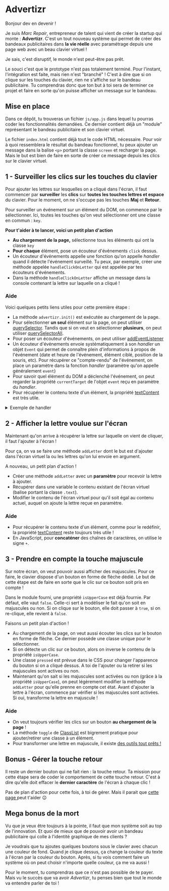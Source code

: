 # Advertizr

Bonjour dev en devenir !

Je suis *Marc Repair*, entrepreneur de talent qui vient de créer la startup qui monte : **Advertizr**. C'est un tout nouveau système qui permet de créer des bandeaux publicitaires dans **la vie réelle** avec paramétrage depuis une page web avec un beau clavier virtuel !

Je sais, c'est disruptif, le monde n'est peut-être pas prêt.

Le souci c'est que le prototype n'est pas totalement terminé. Pour l'instant, l'intégration est faite, mais rien n'est "branché" ! C'est à dire que si on clique sur les touches du clavier, rien ne s'affiche sur le bandeau publicitaire.
Tu comprendras donc que ton but à toi sera de terminer ce projet et faire en sorte qu'on puisse afficher un message sur le bandeau.

## Mise en place

Dans ce dépôt, tu trouveras un fichier `js/app.js` dans lequel tu pourras coder les fonctionnalités demandées. Ce dernier contient déjà un "module" représentant le bandeau publicitaire et son clavier virtuel.

Le fichier `index.html` contient déjà tout le code HTML nécessaire. Pour voir à quoi ressemblera le résultat du bandeau fonctionnel, tu peux ajouter un message dans la balise `<p>` portant la classe `screen` et recharger la page. Mais le but est bien de faire en sorte de créer ce message depuis les clics sur le clavier virtuel.

## 1 - Surveiller les clics sur les touches du clavier

Pour ajouter les lettres sur lesquelles on a cliqué dans l'écran, il faut commencer par **surveiller** les **clics** sur **toutes les touches lettres et espace** du clavier. Pour le moment, on ne s'occupe pas les touches **Maj** et **Retour**.

Pour surveiller un événement sur un élément du DOM, on commence par le sélectionner. Ici, toutes les touches qu'on veut sélectionner ont une classe en commun : `key`.

**Pour t'aider à te lancer, voici un petit plan d'action**

- **Au chargement de la page,** sélectionne tous les éléments qui ont la classe `key`
- **Pour chaque** élément, pose un écouteur d'événements `click` dessus.
- Un écouteur d'événements appelle une fonction qu'on appelle *handler* quand il détecte l'événement surveillé. Tu peux, par exemple, créer une méthode appelée `handleClickOnLetter` qui est appelée par tes écouteurs d'événements.
- Dans  la méthode `handleClickOnLetter` affiche un message dans la console contenant la lettre sur laquelle on a cliqué !

### Aide

Voici quelques petits liens utiles pour cette première étape :

- La méthode `advertizr.init()` est exécutée au chargement de la page.
- Pour sélectionner **un seul** élément sur la page, on peut utiliser [querySelector](https://developer.mozilla.org/fr/docs/Web/API/Document/querySelector). Tandis que si on veut en sélectionner **plusieurs**, on peut utiliser [querySelectorAll](https://developer.mozilla.org/fr/docs/Web/API/Document/querySelectorAll).
- Pour poser un écouteur d'événements, on peut utiliser [addEventListener](https://developer.mozilla.org/fr/docs/Web/API/EventTarget/addEventListener)
- Un écouteur d'événements envoie systématiquement à son *handler* un objet `Event` qui permet de connaître plein d'informations à propos de l'événement (date et heure de l'événement, élément ciblé, position de la souris, etc). Pour récupérer ce "compte-rendu" de l'événement, on place un paramètre dans la fonction *handler* (paramètre qu'on appelle généralement `event`)
- Pour savoir quel élément du DOM a déclenché l'événement, on peut regarder la propriété `currentTarget` de l'objet `event` reçu en paramètre du *handler*.
- Pour récupérer le contenu texte d'un élément, la propriété [textContent](https://developer.mozilla.org/fr/docs/Web/API/Node/textContent) est très utile.

<details>
    <summary>Exemple de handler</summary>

```js
function handleClick(event) {

    // On affiche dans la console la cible du clic
    console.log(event.currentTarget);

}
```

</details>

## 2 - Afficher la lettre  voulue sur l'écran

Maintenant qu'on arrive à récupérer la lettre sur laquelle on vient de cliquer, il faut l'ajouter à l'écran !

Pour ça, on va se faire une méthode `addLetter` dont le but est d'ajouter dans l'écran virtuel la ou les lettres qu'on lui envoie en argument.

A nouveau, un petit plan d'action !

- Créer une méthode `addLetter` avec un **paramètre** pour recevoir la lettre à ajouter.
- Récupérer dans une variable le contenu existant de l'écran virtuel (balise portant la classe `.text`).
- Modifier le contenu de l'écran virtuel pour qu'il soit égal au contenu actuel, auquel on ajoute la lettre reçue en paramètre.

### Aide

- Pour récupérer le contenu texte d'un élément, comme pour le redéfinir, la propriété [textContent](https://developer.mozilla.org/fr/docs/Web/API/Node/textContent) reste toujours très utile !
- En JavaScript, pour **concaténer** des chaînes de caractères, on utilise le signe `+`.

## 3 - Prendre en compte la touche majuscule

Sur notre écran, on veut pouvoir aussi afficher des majuscules. Pour ce faire, le clavier dispose d'un bouton en forme de flèche dédié. Le but de cette étape est de faire en sorte que le clic sur ce bouton soit pris en compte ! 

Dans le module fourni, une propriété `isUpperCase` est déjà fournie. Par défaut, elle vaut `false`. Celle-ci sert à modéliser le fait qu'on soit en majuscules ou non. Si on clique sur le bouton, elle doit passer à `true`, si on re-clique, elle revient à `false`.

Faisons un petit plan d'action !

- Au chargement de la page, on veut aussi écouter les clics sur le bouton en forme de flèche. Ce dernier possède une classe unique pour le sélectionner.
- Si on détecte un clic sur ce bouton, alors on inverse le contenu de la propriété `isUpperCase`.
- Une classe `pressed` est prévue dans le CSS pour changer l'apparence du bouton si on a cliqué dessus. A toi de l'ajouter ou la retirer si les majuscules sont actives ou non.
- Maintenant qu'on sait si les majuscules sont activées ou non (grâce à la propriété `isUpperCase`), on peut légèrement modifier la méthode `addLetter` pour qu'elle prenne en compte cet état. Avant d'ajouter la lettre à l'écran, commence par vérifier si les majuscules sont activées. Si oui, transforme la lettre en majuscule !

### Aide 

- On veut toujours vérifier les clics sur un bouton **au chargement de la page** !
- La méthode `toggle` de [ClassList](https://developer.mozilla.org/fr/docs/Web/API/Element/classList#m%C3%A9thodes) est bigrement pratique pour ajouter/retirer une classe à un élément.
- Pour transformer une lettre en majuscule, il existe [des outils tout prêts !](https://developer.mozilla.org/fr/docs/Web/JavaScript/Reference/Global_Objects/String/toUpperCase)

## Bonus - Gérer la touche retour

Il reste un dernier bouton qui ne fait rien :  la touche retour.
Ta mission pour cette étape sera de coder le comportement de cette touche retour. C'est à dire  qu'elle doit effacer le **dernier caractère** de l'écran à chaque clic !

Pas de plan d'action pour cette fois, à toi de gérer. Mais il parait que [cette page ](https://developer.mozilla.org/fr/docs/Web/JavaScript/Reference/Global_Objects/String/slice)peut t'aider 😉

## Mega bonus de la mort

Vu que je veux être toujours à la pointe, il faut que mon système soit au top de l'innovation. Et quoi de mieux que de pouvoir avoir un bandeau publicitaire qui colle à l'identité  graphique de mes clients ?

Je voudrais que tu ajoutes quelques boutons sous le clavier avec chacun une couleur de fond. Quand je clique dessus, ça change la couleur du texte à l'écran par la couleur du bouton.
Après, si tu vois comment faire un système où on peut choisir n'importe quelle couleur, ça me va aussi !

Pour le moment, tu comprendras que ce n'est pas possible de te payer. Mais vu le succès que va avoir _Advertizr_, tu penses bien que tout le monde va entendre parler de toi !
